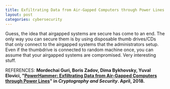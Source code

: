 ```yaml
---
title: Exfiltrating Data from Air-Gapped Computers through Power Lines
layout: post
categories: cybersecurity
---
```


Guess, the idea that airgapped systems are secure has come to an end. The only way you can secure them is by using disposable thumb drives/CDs that only connect to the airgapped systems that the administrators setup. Even if the thumbdrive is connected to random machine once, you can assume that your airgapped systems are compromised. Very interesting stuff.

REFERENCES:
**Mordechai Guri, Boris Zadov, Dima Bykhovsky, Yuval Elovici, "[PowerHammer: Exfiltrating Data from Air-Gapped Computers through Power Lines](https://arxiv.org/pdf/1804.04014.pdf)" in *Cryptography and Security*. April, 2018.**
